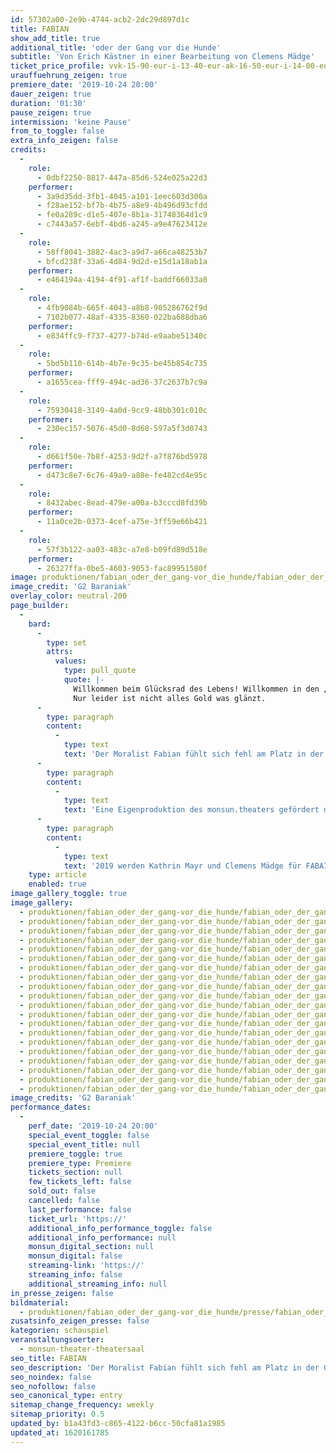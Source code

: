```yaml
---
id: 57302a00-2e9b-4744-acb2-2dc29d897d1c
title: FABIAN
show_add_title: true
additional_title: 'oder der Gang vor die Hunde'
subtitle: 'Von Erich Kästner in einer Bearbeitung von Clemens Mädge'
ticket_price_profile: vvk-15-90-eur-i-13-40-eur-ak-16-50-eur-i-14-00-eur
urauffuehrung_zeigen: true
premiere_date: '2019-10-24 20:00'
dauer_zeigen: true
duration: '01:30'
pause_zeigen: true
intermission: 'keine Pause'
from_to_toggle: false
extra_info_zeigen: false
credits:
  -
    role:
      - 0dbf2250-8817-447a-85d6-524e025a22d3
    performer:
      - 3a9d35dd-3fb1-4045-a101-1eec603d300a
      - f28ae152-bf7b-4b75-a8e9-4b496d93cfdd
      - fe0a289c-d1e5-407e-8b1a-31748364d1c9
      - c7443a57-6ebf-4bd6-a245-a9e47623412e
  -
    role:
      - 58ff8041-3882-4ac3-a9d7-a66ca48253b7
      - bfcd238f-33a6-4d84-9d2d-e15d1a18ab1a
    performer:
      - e464194a-4194-4f91-af1f-baddf66033a8
  -
    role:
      - 4fb9084b-665f-4043-a8b8-905286762f9d
      - 7102b077-48af-4335-8360-022ba688dba6
    performer:
      - e834ffc9-f737-4277-b74d-e9aabe51340c
  -
    role:
      - 5bd5b110-614b-4b7e-9c35-be45b854c735
    performer:
      - a1655cea-fff9-494c-ad36-37c2637b7c9a
  -
    role:
      - 75930418-3149-4a0d-9cc9-48bb301c010c
    performer:
      - 230ec157-5076-45d0-8d68-597a5f3d0743
  -
    role:
      - d661f50e-7b8f-4253-9d2f-a7f876bd5978
    performer:
      - d473c8e7-6c76-49a9-a88e-fe482cd4e95c
  -
    role:
      - 8432abec-8ead-479e-a00a-b3cccd8fd39b
    performer:
      - 11a0ce2b-0373-4cef-a75e-3ff59e66b421
  -
    role:
      - 57f3b122-aa03-483c-a7e8-b09fd89d518e
    performer:
      - 26327ffa-0be5-4603-9053-fac89951580f
image: produktionen/fabian_oder_der_gang-vor_die_hunde/fabian_oder_der_gang_vor_die_hunde_063_c_g2_baraniak_2019.jpg
image_credit: 'G2 Baraniak'
overlay_color: neutral-200
page_builder:
  -
    bard:
      -
        type: set
        attrs:
          values:
            type: pull_quote
            quote: |-
              Willkommen beim Glücksrad des Lebens! Willkommen in den „Goldenen 20er Jahren“! 
              Nur leider ist nicht alles Gold was glänzt.
      -
        type: paragraph
        content:
          -
            type: text
            text: 'Der Moralist Fabian fühlt sich fehl am Platz in der Gesellschaft Ende der 20er Jahre. Werte basieren auf Angebot und Nachfrage, es herrscht ein omnipräsentes Ohnmachtsgefühl und zwischenmenschliche Beziehungen sind ephemer. Ein einfacher Mann gefangen im Gewirr der Großstadt, in der die Abfolge der Ereignisse zufälliger Natur zu sein scheinen. Im Zwiespalt zwischen dem Ausgeliefert sein und die Lösung der Probleme zu kennen, verfällt der Protagonist in eine kühle und distanzierte Beobachterrolle. Fabian steht für eine erschöpfte Gesellschaft, die nicht weiß, in welche Richtung sie handeln soll. '
      -
        type: paragraph
        content:
          -
            type: text
            text: 'Eine Eigenproduktion des monsun.theaters gefördert durch die Behörde für Kultur und Medien Hamburg.'
      -
        type: paragraph
        content:
          -
            type: text
            text: '2019 werden Kathrin Mayr und Clemens Mädge für FABAIN ODER DER GANG VOR DIE HUNDE mit dem Theaterpreis Hamburg „Rolf Mares“ in der Kategorie „Beste Regie & Dramaturgie“ ausgezeichnet.'
    type: article
    enabled: true
image_gallery_toggle: true
image_gallery:
  - produktionen/fabian_oder_der_gang-vor_die_hunde/fabian_oder_der_gang_vor_die_hunde_001_c_g2_baraniak_2019.jpg
  - produktionen/fabian_oder_der_gang-vor_die_hunde/fabian_oder_der_gang_vor_die_hunde_113_c_g2_baraniak_2019.jpg
  - produktionen/fabian_oder_der_gang-vor_die_hunde/fabian_oder_der_gang_vor_die_hunde_007_c_g2_baraniak_2019.jpg
  - produktionen/fabian_oder_der_gang-vor_die_hunde/fabian_oder_der_gang_vor_die_hunde_014_c_g2_baraniak_2019.jpg
  - produktionen/fabian_oder_der_gang-vor_die_hunde/fabian_oder_der_gang_vor_die_hunde_027_c_g2_baraniak_2019.jpg
  - produktionen/fabian_oder_der_gang-vor_die_hunde/fabian_oder_der_gang_vor_die_hunde_029_c_g2_baraniak_2019.jpg
  - produktionen/fabian_oder_der_gang-vor_die_hunde/fabian_oder_der_gang_vor_die_hunde_030_c_g2_baraniak_2019.jpg
  - produktionen/fabian_oder_der_gang-vor_die_hunde/fabian_oder_der_gang_vor_die_hunde_031_c_g2_baraniak_2019.jpg
  - produktionen/fabian_oder_der_gang-vor_die_hunde/fabian_oder_der_gang_vor_die_hunde_032_c_g2_baraniak_2019.jpg
  - produktionen/fabian_oder_der_gang-vor_die_hunde/fabian_oder_der_gang_vor_die_hunde_043_c_g2_baraniak_2019.jpg
  - produktionen/fabian_oder_der_gang-vor_die_hunde/fabian_oder_der_gang_vor_die_hunde_044_c_g2_baraniak_2019.jpg
  - produktionen/fabian_oder_der_gang-vor_die_hunde/fabian_oder_der_gang_vor_die_hunde_047_c_g2_baraniak_2019.jpg
  - produktionen/fabian_oder_der_gang-vor_die_hunde/fabian_oder_der_gang_vor_die_hunde_050_c_g2_baraniak_2019.jpg
  - produktionen/fabian_oder_der_gang-vor_die_hunde/fabian_oder_der_gang_vor_die_hunde_051_c_g2_baraniak_2019.jpg
  - produktionen/fabian_oder_der_gang-vor_die_hunde/fabian_oder_der_gang_vor_die_hunde_060_c_g2_baraniak_2019.jpg
  - produktionen/fabian_oder_der_gang-vor_die_hunde/fabian_oder_der_gang_vor_die_hunde_061_c_g2_baraniak_2019.jpg
  - produktionen/fabian_oder_der_gang-vor_die_hunde/fabian_oder_der_gang_vor_die_hunde_062_c_g2_baraniak_2019.jpg
  - produktionen/fabian_oder_der_gang-vor_die_hunde/fabian_oder_der_gang_vor_die_hunde_063_c_g2_baraniak_2019.jpg
  - produktionen/fabian_oder_der_gang-vor_die_hunde/fabian_oder_der_gang_vor_die_hunde_073_c_g2_baraniak_2019.jpg
  - produktionen/fabian_oder_der_gang-vor_die_hunde/fabian_oder_der_gang_vor_die_hunde_087_c_g2_baraniak_2019.jpg
image_credits: 'G2 Baraniak'
performance_dates:
  -
    perf_date: '2019-10-24 20:00'
    special_event_toggle: false
    special_event_title: null
    premiere_toggle: true
    premiere_type: Premiere
    tickets_section: null
    few_tickets_left: false
    sold_out: false
    cancelled: false
    last_performance: false
    ticket_url: 'https://'
    additional_info_performance_toggle: false
    additional_info_performance: null
    monsun_digital_section: null
    monsun_digital: false
    streaming-link: 'https://'
    streaming_info: false
    additional_streaming_info: null
in_presse_zeigen: false
bildmaterial:
  - produktionen/fabian_oder_der_gang-vor_die_hunde/presse/fabian_oder_der_gang_vor_die_hunde_c_g2_baraniak_2019.zip
zusatsinfo_zeigen_presse: false
kategorien: schauspiel
veranstaltungsoerter:
  - monsun-theater-theatersaal
seo_title: FABIAN
seo_description: 'Der Moralist Fabian fühlt sich fehl am Platz in der Gesellschaft Ende der 20er Jahre. Werte basieren auf Angebot und Nachfrage, es herrscht ein omnipräsentes Ohnmachtsgefühl und zwischenmenschliche Beziehungen sind ephemer. Ein einfacher Mann gefangen im Gewirr der Großstadt, in der die Abfolge der Ereignisse zufälliger Natur zu sein scheinen. Im Zwiespalt zwischen dem Ausgeliefert sein und die Lösung der Probleme zu kennen, verfällt der Protagonist in eine kühle und distanzierte Beobachterrolle. Fabian steht für eine erschöpfte Gesellschaft, die nicht weiß, in welche Richtung sie handeln soll.'
seo_noindex: false
seo_nofollow: false
seo_canonical_type: entry
sitemap_change_frequency: weekly
sitemap_priority: 0.5
updated_by: b1a43fd3-c865-4122-b6cc-50cfa81a1985
updated_at: 1620161785
---
```

